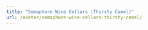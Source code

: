 ```yaml
---
title: "Semaphore Wine Cellars (Thirsty Camel)"
url: /exeter/semaphore-wine-cellars-thirsty-camel/
---
```

